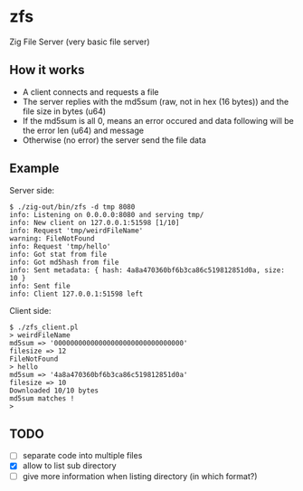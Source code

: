# zfs

Zig File Server (very basic file server)

## How it works

- A client connects and requests a file
- The server replies with the md5sum (raw, not in hex (16 bytes)) and the file size in bytes (u64)
- If the md5sum is all 0, means an error occured and data following will be the error len (u64) and message
- Otherwise (no error) the server send the file data

## Example

Server side:
```
$ ./zig-out/bin/zfs -d tmp 8080
info: Listening on 0.0.0.0:8080 and serving tmp/
info: New client on 127.0.0.1:51598 [1/10]
info: Request 'tmp/weirdFileName'
warning: FileNotFound
info: Request 'tmp/hello'
info: Got stat from file
info: Got md5hash from file
info: Sent metadata: { hash: 4a8a470360bf6b3ca86c519812851d0a, size: 10 }
info: Sent file
info: Client 127.0.0.1:51598 left
```

Client side:
```
$ ./zfs_client.pl
> weirdFileName
md5sum => '00000000000000000000000000000000'
filesize => 12
FileNotFound
> hello
md5sum => '4a8a470360bf6b3ca86c519812851d0a'
filesize => 10
Downloaded 10/10 bytes
md5sum matches !
>
```

## TODO

- [ ] separate code into multiple files
- [X] allow to list sub directory
- [ ] give more information when listing directory (in which format?)
